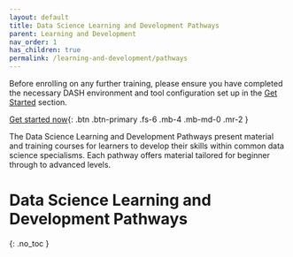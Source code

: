```yaml
---
layout: default
title: Data Science Learning and Development Pathways
parent: Learning and Development
nav_order: 1
has_children: true
permalink: /learning-and-development/pathways
---
```


Before enrolling on any further training, please ensure you have completed the necessary DASH environment and tool configuration 
set up in the [Get Started](/get-started) section. 

[Get started now](/defra-dash/get-started){: .btn .btn-primary .fs-6 .mb-4 .mb-md-0 .mr-2 }

The Data Science Learning and Development Pathways present material and training courses for learners to develop their skills 
within common data science specialisms. Each pathway offers material tailored for beginner through to advanced levels.

# Data Science Learning and Development Pathways
{: .no_toc }
